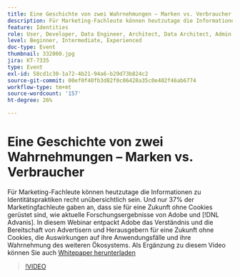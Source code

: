```yaml
---
title: Eine Geschichte von zwei Wahrnehmungen – Marken vs. Verbraucher
description: Für Marketing-Fachleute können heutzutage die Informationen zu Identitätspraktiken recht unübersichtlich sein. Und nur 37% der Marketingfachleute gaben an, dass sie für eine kekslose Zukunft vorbereitet sind, laut aktueller Forschungsergebnisse von Adobe und Advanis. In diesem Webinar entpackt Adobe das Verständnis und die Bereitschaft von Advertisern und Herausgebern für eine Zukunft ohne Cookies, die Auswirkungen auf ihre Anwendungsfälle und ihre Wahrnehmung des weiteren Ökosystems.
feature: Identities
role: User, Developer, Data Engineer, Architect, Data Architect, Admin, Leader
level: Beginner, Intermediate, Experienced
doc-type: Event
thumbnail: 332060.jpg
jira: KT-7335
type: Event
exl-id: 58cd1c30-1a72-4b21-94a6-b29d73b824c2
source-git-commit: 00ef0f40fb3d82f0c06428a35c0e402f46ab6774
workflow-type: tm+mt
source-wordcount: '157'
ht-degree: 26%

---
```


# Eine Geschichte von zwei Wahrnehmungen – Marken vs. Verbraucher

Für Marketing-Fachleute können heutzutage die Informationen zu Identitätspraktiken recht unübersichtlich sein. Und nur 37% der Marketingfachleute gaben an, dass sie für eine Zukunft ohne Cookies gerüstet sind, wie aktuelle Forschungsergebnisse von Adobe und [!DNL Advanis]. In diesem Webinar entpackt Adobe das Verständnis und die Bereitschaft von Advertisern und Herausgebern für eine Zukunft ohne Cookies, die Auswirkungen auf ihre Anwendungsfälle und ihre Wahrnehmung des weiteren Ökosystems. Als Ergänzung zu diesem Video können Sie auch [Whitepaper herunterladen](assets/whitepaper-a-tale-of-two-perceptions.pdf)

>[!VIDEO](https://video.tv.adobe.com/v/332060/?learn=on)

